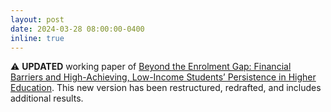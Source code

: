 ```yaml
---
layout: post
date: 2024-03-28 08:00:00-0400
inline: true
---
```


:warning: **UPDATED** working paper of <a href="https://papers.ssrn.com/sol3/papers.cfm?abstract_id=4344580" target="_blank">Beyond the Enrolment Gap: Financial Barriers and High-Achieving, Low-Income Students’ Persistence in Higher Education</a>. This new version has been restructured, redrafted, and includes additional results.
